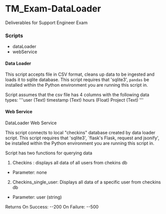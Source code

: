 # TM_Exam-DataLoader
Deliverables for Support Engineer Exam

### Scripts
- dataLoader
- webService

#### Data Loader 

This script accepts file in CSV format, cleans up data to be ingested  and loads it to sqlite database.
This script requires that 'sqlite3', `pandas` be installed within the Python
environment you are running this script in.


Script assumes that the csv file has 4 columns with the following data types:
'''user (Text)
timestamp (Text)
hours (Float)
Project (Text) 
'''

#### Web Service

DataLoader Web Service

This script connects to local "checkins" database created by data loader script.
This script requires that 'sqlite3', `flask's Flask, request and jsonify',  be installed within the Python
environment you are running this script in.

Script has two functions for querying data
1. Checkins : displays all data of all users from chekins db
  - Parameter: none
2. Checkins_single_user: Displays all data of a specific user from checkins db
  - Parameter: user (string)

Returns
On Success:
--200
On Failure:
--500


